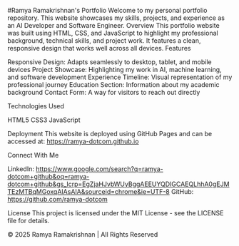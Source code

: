 #Ramya Ramakrishnan's Portfolio
Welcome to my personal portfolio repository. This website showcases my skills, projects, and experience as an AI Developer and Software Engineer.
Overview
This portfolio website was built using HTML, CSS, and JavaScript to highlight my professional background, technical skills, and project work. It features a clean, responsive design that works well across all devices.
Features

Responsive Design: Adapts seamlessly to desktop, tablet, and mobile devices
Project Showcase: Highlighting my work in AI, machine learning, and software development
Experience Timeline: Visual representation of my professional journey
Education Section: Information about my academic background
Contact Form: A way for visitors to reach out directly

Technologies Used

HTML5
CSS3
JavaScript

Deployment
This website is deployed using GitHub Pages and can be accessed at:
https://ramya-dotcom.github.io

Connect With Me

LinkedIn: https://www.google.com/search?q=ramya-dotcom+github&oq=ramya-dotcom+github&gs_lcrp=EgZjaHJvbWUyBggAEEUYQDIGCAEQLhhA0gEJMTEzMTBqMGoxqAIAsAIA&sourceid=chrome&ie=UTF-8
GitHub: https://github.com/ramya-dotcom

License
This project is licensed under the MIT License - see the LICENSE file for details.

© 2025 Ramya Ramakrishnan | All Rights Reserved
